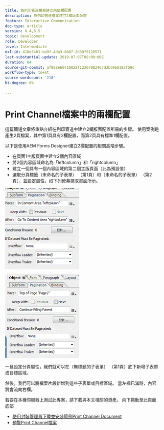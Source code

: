 ```yaml
---
title: 為列印管道檔案建立兩個欄配置
description: 為列印管道檔案建立2欄版面配置
feature: Interactive Communication
doc-type: article
version: 6.4,6.5
topic: Development
role: Developer
level: Intermediate
exl-id: 416e3401-ba9f-4da3-8b07-2d39f9128571
last-substantial-update: 2019-07-07T00:00:00Z
duration: 64
source-git-commit: af928e60410022f12207082467d3bd9b818af59d
workflow-type: tm+mt
source-wordcount: '218'
ht-degree: 0%

---
```


# Print Channel檔案中的兩欄配置

這篇簡短文章將重點介紹在列印管道中建立2欄版面配置所需的步驟。 使用案例是產生2頁檔案，其中第1頁具有2欄配置，而第2頁具有標準1欄配置。

以下是使用AEM Forms Designer建立2欄配置的相關高階步驟。

* 在頁面1主版頁面中建立2個內容區域
* 將2個內容區域命名為「leftcolumn」和「rightcolumn」
* 建立一個具有一個內容區域的第二個主版頁面（此為預設值）
* 選取分頁標籤（未命名的子表單） （第1頁）和（未命名的子表單） （第2頁），並設定屬性，如下列熒幕擷取畫面所示。

![page1](assets/untitledsubform_paginationproperties.gif)

![page2](assets/untitled_subformpage2.gif)

一旦設定分頁屬性，我們就可以在（無標題的子表單） （第1頁）底下新增子表單或目標區域。

然後，我們可以將檔案片段新增到這些子表單或目標區域。 當左欄已滿時，內容將會流向右欄。

若要在本機伺服器上測試此專案，請下載與本文相關的資產。 向下捲動至此頁面底部

* [使用封裝管理員下載並安裝範例Print Channel Document](assets/print-channel-with-two-column-layout.zip)
* [預覽Print Channel檔案](http://localhost:4502/content/dam/formsanddocuments/2columnlayout/jcr:content?channel=print&amp;mode=preview&amp;dataRef=service%3A%2F%2FFnDTestData&amp;wcmmode=disabled)
